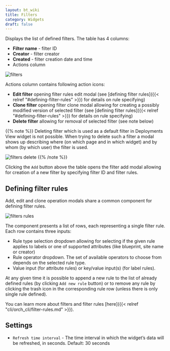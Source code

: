 ```yaml
---
layout: bt_wiki
title: Filters
category: Widgets
draft: false
---
```


Displays the list of defined filters.
The table has 4 columns:

* **Filter name** - filter ID
* **Creator** - filter creator
* **Created** - filter creation date and time
* Actions column

![filters]( /images/ui/widgets/filters.png )

Actions column contains following action icons:

* **Edit filter** opening filter rules edit modal (see [defining filter rules]({{< relref "#defining-filter-rules" >}}) for details on rule specifying)
* **Clone filter** opening filter clone modal allowing for creating a possibly modified version of selected filter (see [defining filter rules]({{< relref "#defining-filter-rules" >}}) for details on rule specifying)
* **Delete filter** allowing for removal of selected filter (see note below)

{{% note %}}
Deleting filter which is used as a default filter in Deployments View widget is not possible.
When trying to delete such a filter a modal shows up describing where (on which page and in which widget) and by whom (by which user) the filter is used.

![filters delete]( /images/ui/widgets/filters-delete.png ) 
{{% /note %}}

Clicking the `Add` button above the table opens the filter add modal allowing for creation of a new filter by specifying filter ID and filter rules.

## Defining filter rules

Add, edit and clone operation modals share a common component for defining filter rules.

![filters rules]( /images/ui/widgets/filters-rules.png ) 

The component presents a list of rows, each representing a single filter rule. Each row contains three inputs:

* Rule type selection dropdown allowing for selecting if the given rule applies to labels or one of supported attributes (like blueprint, site name or creator)
* Rule operator dropdown. The set of available operators to choose from depends on the selected rule type.
* Value input (for attribute rules) or key/value input(s) (for label rules). 

At any given time it is possible to append a new rule to the list of already defined rules (by clicking `Add new rule` button) or to remove any rule by clicking the trash icon in the corresponding rule row (unless there is only single rule defined).

You can learn more about filters and filter rules [here]({{< relref "cli/orch_cli/filter-rules.md" >}}).

## Settings

* `Refresh time interval` - The time interval in which the widget’s data will be refreshed, in seconds. Default: 30 seconds

